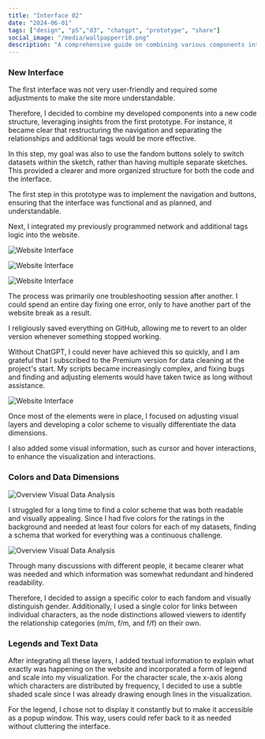 ```yaml
---
title: "Interface 02"
date: "2024-06-01"
tags: ["design", "p5","d3", "chatgpt", "prototype", "share"]
social_image: "/media/wallpapperr10.png"
description: "A comprehensive guide on combining various components into a cohesive website, addressing challenges in interface design, visual layers, and data dimensions."
---
```


### New Interface

The first interface was not very user-friendly and required some adjustments to make the site more understandable.

Therefore, I decided to combine my developed components into a new code structure, leveraging insights from the first prototype. For instance, it became clear that restructuring the navigation and separating the relationships and additional tags would be more effective.

In this step, my goal was also to use the fandom buttons solely to switch datasets within the sketch, rather than having multiple separate sketches. This provided a clearer and more organized structure for both the code and the interface.

The first step in this prototype was to implement the navigation and buttons, ensuring that the interface was functional and as planned, and understandable.

Next, I integrated my previously programmed network and additional tags logic into the website.

![Website Interface](/media/CFC/Website2.png)

![Website Interface](/media/CFC/Website3.png)

![Website Interface](/media/CFC/Website2.1.png)

The process was primarily one troubleshooting session after another. I could spend an entire day fixing one error, only to have another part of the website break as a result.

I religiously saved everything on GitHub, allowing me to revert to an older version whenever something stopped working.

Without ChatGPT, I could never have achieved this so quickly, and I am grateful that I subscribed to the Premium version for data cleaning at the project's start. My scripts became increasingly complex, and fixing bugs and finding and adjusting elements would have taken twice as long without assistance.

![Website Interface](/media/CFC/webseite2_13.png)

Once most of the elements were in place, I focused on adjusting visual layers and developing a color scheme to visually differentiate the data dimensions.

I also added some visual information, such as cursor and hover interactions, to enhance the visualization and interactions.

### Colors and Data Dimensions

![Overview Visual Data Analysis](/media/Colors/colors01.png)

I struggled for a long time to find a color scheme that was both readable and visually appealing. Since I had five colors for the ratings in the background and needed at least four colors for each of my datasets, finding a schema that worked for everything was a continuous challenge.

![Overview Visual Data Analysis](/media/Colors/colors02.png)

Through many discussions with different people, it became clearer what was needed and which information was somewhat redundant and hindered readability.

Therefore, I decided to assign a specific color to each fandom and visually distinguish gender. Additionally, I used a single color for links between individual characters, as the node distinctions allowed viewers to identify the relationship categories (m/m, f/m, and f/f) on their own.

### Legends and Text Data

After integrating all these layers, I added textual information to explain what exactly was happening on the website and incorporated a form of legend and scale into my visualization. For the character scale, the x-axis along which characters are distributed by frequency, I decided to use a subtle shaded scale since I was already drawing enough lines in the visualization.

For the legend, I chose not to display it constantly but to make it accessible as a popup window. This way, users could refer back to it as needed without cluttering the interface.
